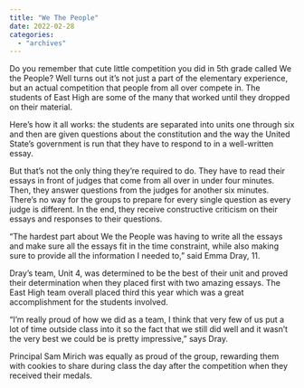 ```yaml
---
title: "We The People"
date: 2022-02-28
categories: 
  - "archives"
---
```


Do you remember that cute little competition you did in 5th grade called We the People? Well turns out it’s not just a part of the elementary experience, but an actual competition that people from all over compete in. The students of East High are some of the many that worked until they dropped on their material.  

Here’s how it all works: the students are separated into units one through six and then are given questions about the constitution and the way the United State’s government is run that they have to respond to in a well-written essay.

But that’s not the only thing they’re required to do. They have to read their essays in front of judges that come from all over in under four minutes. Then, they answer questions from the judges for another six minutes. There’s no way for the groups to prepare for every single question as every judge is different. In the end, they receive constructive criticism on their essays and responses to their questions.  

“The hardest part about We the People was having to write all the essays and make sure all the essays fit in the time constraint, while also making sure to provide all the information I needed to,” said Emma Dray, 11.

Dray’s team, Unit 4, was determined to be the best of their unit and proved their determination when they placed first with two amazing essays. The East High team overall placed third this year which was a great accomplishment for the students involved.

“I’m really proud of how we did as a team, I think that very few of us put a lot of time outside class into it so the fact that we still did well and it wasn’t the very best we could be is pretty impressive,” says Dray.  

Principal Sam Mirich was equally as proud of the group, rewarding them with cookies to share during class the day after the competition when they received their medals.

